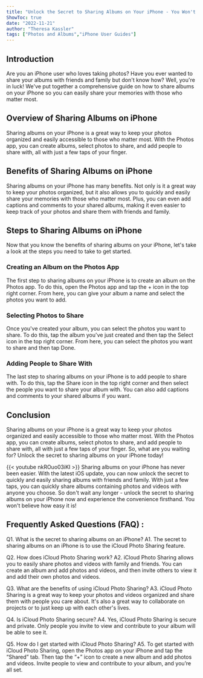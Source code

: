 ```yaml
---
title: "Unlock the Secret to Sharing Albums on Your iPhone - You Won't Believe How Easy It Is!"
ShowToc: true 
date: "2022-11-21"
author: "Theresa Kassler" 
tags: ["Photos and Albums","iPhone User Guides"]
---
```

## Introduction

Are you an iPhone user who loves taking photos? Have you ever wanted to share your albums with friends and family but don't know how? Well, you're in luck! We've put together a comprehensive guide on how to share albums on your iPhone so you can easily share your memories with those who matter most.

## Overview of Sharing Albums on iPhone

Sharing albums on your iPhone is a great way to keep your photos organized and easily accessible to those who matter most. With the Photos app, you can create albums, select photos to share, and add people to share with, all with just a few taps of your finger.

## Benefits of Sharing Albums on iPhone

Sharing albums on your iPhone has many benefits. Not only is it a great way to keep your photos organized, but it also allows you to quickly and easily share your memories with those who matter most. Plus, you can even add captions and comments to your shared albums, making it even easier to keep track of your photos and share them with friends and family.

## Steps to Sharing Albums on iPhone

Now that you know the benefits of sharing albums on your iPhone, let's take a look at the steps you need to take to get started.

### Creating an Album on the Photos App

The first step to sharing albums on your iPhone is to create an album on the Photos app. To do this, open the Photos app and tap the + icon in the top right corner. From here, you can give your album a name and select the photos you want to add.

### Selecting Photos to Share

Once you've created your album, you can select the photos you want to share. To do this, tap the album you've just created and then tap the Select icon in the top right corner. From here, you can select the photos you want to share and then tap Done.

### Adding People to Share With

The last step to sharing albums on your iPhone is to add people to share with. To do this, tap the Share icon in the top right corner and then select the people you want to share your album with. You can also add captions and comments to your shared albums if you want.

## Conclusion

Sharing albums on your iPhone is a great way to keep your photos organized and easily accessible to those who matter most. With the Photos app, you can create albums, select photos to share, and add people to share with, all with just a few taps of your finger. So, what are you waiting for? Unlock the secret to sharing albums on your iPhone today!

{{< youtube nkROuo03iKI >}} 
Sharing albums on your iPhone has never been easier. With the latest iOS update, you can now unlock the secret to quickly and easily sharing albums with friends and family. With just a few taps, you can quickly share albums containing photos and videos with anyone you choose. So don't wait any longer - unlock the secret to sharing albums on your iPhone now and experience the convenience firsthand. You won't believe how easy it is!

## Frequently Asked Questions (FAQ) :
Q1. What is the secret to sharing albums on an iPhone?
A1. The secret to sharing albums on an iPhone is to use the iCloud Photo Sharing feature. 

Q2. How does iCloud Photo Sharing work?
A2. iCloud Photo Sharing allows you to easily share photos and videos with family and friends. You can create an album and add photos and videos, and then invite others to view it and add their own photos and videos. 

Q3. What are the benefits of using iCloud Photo Sharing?
A3. iCloud Photo Sharing is a great way to keep your photos and videos organized and share them with people you care about. It's also a great way to collaborate on projects or to just keep up with each other's lives. 

Q4. Is iCloud Photo Sharing secure?
A4. Yes, iCloud Photo Sharing is secure and private. Only people you invite to view and contribute to your album will be able to see it. 

Q5. How do I get started with iCloud Photo Sharing?
A5. To get started with iCloud Photo Sharing, open the Photos app on your iPhone and tap the “Shared” tab. Then tap the “+” icon to create a new album and add photos and videos. Invite people to view and contribute to your album, and you’re all set.


